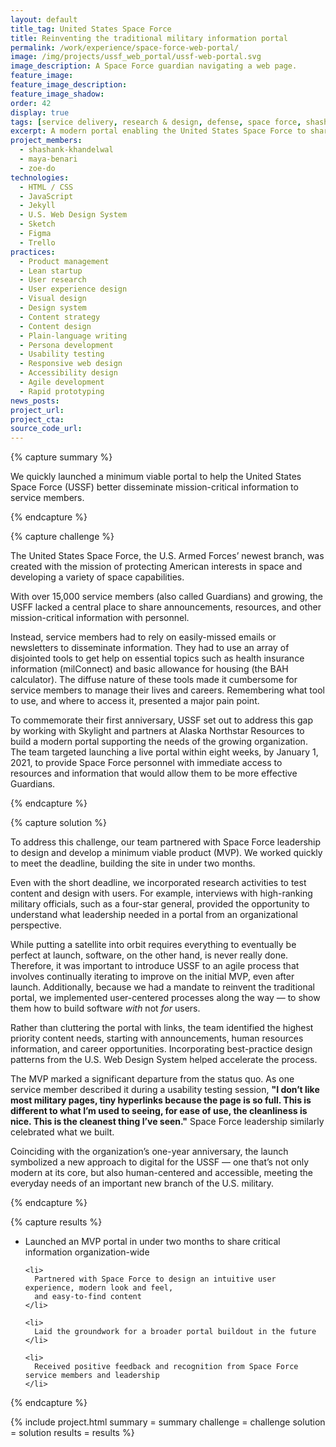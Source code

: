 ```yaml
---
layout: default
title_tag: United States Space Force
title: Reinventing the traditional military information portal
permalink: /work/experience/space-force-web-portal/
image: /img/projects/ussf_web_portal/ussf-web-portal.svg
image_description: A Space Force guardian navigating a web page.
feature_image:
feature_image_description:
feature_image_shadow:
order: 42
display: true
tags: [service delivery, research & design, defense, space force, shashank khandelwal, maya benari, zoe do]
excerpt: A modern portal enabling the United States Space Force to share critical information with a growing organization of over 15,000 service members.
project_members:
  - shashank-khandelwal
  - maya-benari
  - zoe-do
technologies:
  - HTML / CSS
  - JavaScript
  - Jekyll
  - U.S. Web Design System
  - Sketch
  - Figma
  - Trello
practices:
  - Product management
  - Lean startup
  - User research
  - User experience design
  - Visual design
  - Design system
  - Content strategy
  - Content design
  - Plain-language writing
  - Persona development
  - Usability testing
  - Responsive web design
  - Accessibility design
  - Agile development
  - Rapid prototyping
news_posts:
project_url:
project_cta:
source_code_url:
---
```


{% capture summary %}
  <p>
    We quickly launched a minimum viable portal to help the United States Space Force (USSF)
    better disseminate mission-critical information to service members.
  </p>
{% endcapture %}

{% capture challenge %}
  <p>
    The United States Space Force, the U.S. Armed Forces’ newest branch, was created with the
    mission of protecting American interests in space and developing a variety of space
    capabilities.
  </p>

  <p>
    With over 15,000 service members (also called Guardians) and growing, the USFF lacked a
    central place to share announcements, resources, and other mission-critical information
    with personnel.
  </p>

  <p>
    Instead, service members had to rely on easily-missed emails or newsletters to disseminate
    information. They had to use an array of disjointed tools to get help on essential topics
    such as health insurance information (milConnect) and basic allowance for housing (the BAH calculator).
    The diffuse nature of these tools made it cumbersome for service members to manage their lives and careers.
    Remembering what tool to use, and where to access it, presented a major pain point.
  </p>

  <p>
    To commemorate their first anniversary, USSF set out  to address this gap by working with
    Skylight and partners at Alaska Northstar Resources to build a modern portal supporting
    the needs of the growing organization. The team targeted launching a live portal within
    eight weeks, by January 1, 2021, to provide Space Force personnel with immediate access
    to resources and information that would allow them to be more effective Guardians.
  </p>
{% endcapture %}

{% capture solution %}
  <p>
    To address this challenge, our team partnered with Space Force leadership to design and
    develop a minimum viable product (MVP). We worked quickly to meet the deadline,
    building the site in under two months.
  </p>

  <p>
    Even with the short deadline, we incorporated research activities to test content and design
    with users. For example, interviews with high-ranking military officials, such as a four-star
    general, provided the opportunity to understand what leadership needed in a portal from an
    organizational perspective.
  </p>

  <p>
    While putting a satellite into orbit requires everything to eventually be perfect at launch,
    software, on the other hand, is never really done. Therefore, it was important to introduce
    USSF to an agile process that involves continually iterating to improve on the initial MVP,
    even after launch. Additionally, because we had a mandate to reinvent the traditional portal,
    we implemented user-centered processes along the way — to show them how to build software
    <em>with</em> not <em>for</em> users.
  </p>

  <p>
    Rather than cluttering the portal with links, the team identified the highest priority
    content needs, starting with announcements, human resources information, and career
    opportunities. Incorporating best-practice design patterns from the U.S. Web Design
    System helped accelerate the process.
  </p>

  <p>
    The MVP marked a significant departure from the status quo. As one service member
    described it during a usability testing session, <b>"I don’t like most military pages,
    tiny hyperlinks because the page is so full. This is different to what I’m used to seeing,
    for ease of use, the cleanliness is nice. This is the cleanest thing I’ve seen."</b> Space
    Force leadership similarly celebrated what we built.
  </p>

  <p>
    Coinciding with the organization’s one-year anniversary, the launch symbolized a new approach
    to digital for the USSF — one that’s not only modern at its core, but also human-centered and
    accessible, meeting the everyday needs of an important new branch of the U.S. military.
  </p>
{% endcapture %}

{% capture results %}
  <ul>
    <li>
      Launched an MVP portal in under two months to share critical information organization-wide
    </li>

    <li>
      Partnered with Space Force to design an intuitive user experience, modern look and feel,
      and easy-to-find content
    </li>

    <li>
      Laid the groundwork for a broader portal buildout in the future
    </li>

    <li>
      Received positive feedback and recognition from Space Force service members and leadership
    </li>
  </ul>
{% endcapture %}

{% include project.html
  summary = summary
  challenge = challenge
  solution = solution
  results = results
%}
